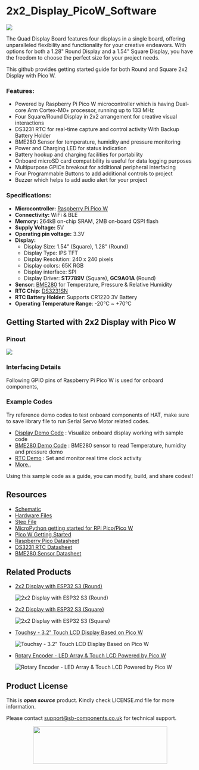 # 2x2_Display_PicoW_Software

<img src= "https://cdn.shopify.com/s/files/1/1217/2104/files/Main_Pico_Banner.png?v=1720594366" />

The Quad Display Board features four displays in a single board, offering unparalleled flexibility and functionality for your creative endeavors. With options for both a 1.28" Round Display and a 1.54" Square Display, you have the freedom to choose the perfect size for your project needs. 

This github provides getting started guide for both Round and Square 2x2 Display with Pico W.

### Features:
- Powered by Raspberry Pi  Pico W microcontroller which is having Dual-core Arm Cortex-M0+ processor, running up to 133 MHz
- Four Square/Round Display in 2x2 arrangement for creative visual interactions
- DS3231 RTC for real-time capture and control activity With Backup Battery Holder
- BME280 Sensor for temperature, humidity and pressure monitoring
- Power and Charging LED for status indication
- Battery hookup and charging facilities for portability
- Onboard microSD card compatibility is useful for data logging purposes
- Multipurpose GPIOs breakout for additional peripheral interfacing
- Four Programmable Buttons to add additional controls to project 
- Buzzer which helps to add audio alert for your project

### Specifications:
- **Microcontroller:** [Raspberry Pi Pico W](https://github.com/sbcshop/2x2_Display_PicoW_Software/blob/main/Documents/pico-w-datasheet.pdf)
- **Connectivity:** WiFi & BLE
- **Memory:** 264kB on-chip SRAM, 2MB on-board QSPI flash
- **Supply Voltage:** 5V
- **Operating pin voltage:** 3.3V
- **Display:** 
  - Display Size: 1.54” (Square), 1.28” (Round) 
  - Display Type: IPS TFT 
  - Display Resolution:  240 x 240 pixels
  - Display colors: 65K RGB
  - Display interface: SPI
  - Display Driver: **ST7789V** (Square), **GC9A01A** (Round)
- **Sensor**: [BME280](https://github.com/sbcshop/2x2_Display_PicoW_Software/blob/main/Documents/BME280-Datasheet.pdf) for Temperature, Pressure & Relative Humidity
- **RTC Chip**: [DS3231SN](https://github.com/sbcshop/2x2_Display_PicoW_Software/blob/main/Documents/ds3231.pdf)
- **RTC Battery Holder**: Supports CR1220 3V Battery 
- **Operating Temperature Range**: -20°C ~ +70°C

## Getting Started with 2x2 Display with Pico W
### Pinout
<img src= "https://cdn.shopify.com/s/files/1/1217/2104/files/PICO_PINOUTS.png?v=1720594449" />
  
### Interfacing Details
Following GPIO pins of Raspberry Pi Pico W is used for onboard components,


     

### Example Codes
   Try reference demo codes to test onboard components of HAT, make sure to save library file to run Serial Servo Motor related codes.
   - [Display Demo Code]() : Visualize onboard display working with sample code
   - [BME280 Demo Code]() : BME280 sensor to read Temperature, humidity and pressure demo 
   - [RTC Demo]() : Set and monitor real time clock activity 
   - [More..]()

   Using this sample code as a guide, you can modify, build, and share codes!!
   
## Resources
  * [Schematic](https://github.com/sbcshop/2x2_Display_PicoW_Hardware/blob/main/Design%20Data/2x2_Display_PicoW_SCH.pdf)
  * [Hardware Files](https://github.com/sbcshop/2x2_Display_PicoW_Hardware)
  * [Step File](https://github.com/sbcshop/2x2_Display_PicoW_Hardware/blob/main/Mechanical%20Data/2X2_Display_PicoW.step)
  * [MicroPython getting started for RPi Pico/Pico W](https://docs.micropython.org/en/latest/rp2/quickref.html)
  * [Pico W Getting Started](https://projects.raspberrypi.org/en/projects/get-started-pico-w)
  * [Raspberry Pico Datasheet](https://github.com/sbcshop/2x2_Display_PicoW_Software/blob/main/Documents/pico-w-datasheet.pdf)
  * [DS3231 RTC Datasheet](https://github.com/sbcshop/2x2_Display_PicoW_Software/blob/main/Documents/ds3231.pdf)
  * [BME280 Sensor Datasheet](https://github.com/sbcshop/2x2_Display_PicoW_Software/blob/main/Documents/BME280-Datasheet.pdf)


## Related Products  
  * [2x2 Display with ESP32 S3 (Round)](https://shop.sb-components.co.uk/products/2x2-quad-display-board?variant=41538301493331)

    ![2x2 Display with ESP32 S3 (Round)](https://shop.sb-components.co.uk/cdn/shop/files/mainroundesp32.png?v=1720527042&width=300)
    
  * [2x2 Display with ESP32 S3 (Square)](https://shop.sb-components.co.uk/products/2x2-quad-display-board?variant=41538301526099)

    ![2x2 Display with ESP32 S3 (Square)](https://shop.sb-components.co.uk/cdn/shop/files/mainsquareesp32.png?v=1720527077&width=300)
    
  * [Touchsy - 3.2" Touch LCD Display Based on Pico W](https://shop.sb-components.co.uk/products/touchsy-3-2-touch-lcd-display-based-on-pico-w?variant=40828148744275)

    ![Touchsy - 3.2" Touch LCD Display Based on Pico W](https://shop.sb-components.co.uk/cdn/shop/files/touchsypicowresitive.jpg?v=1686903806&width=300)
  
  * [Rotary Encoder - LED Array & Touch LCD Powered by Pico W](https://shop.sb-components.co.uk/products/rotary-encoder-led-array-touch-lcd-for-esp32-pico-hat?variant=41002601676883)

    ![Rotary Encoder - LED Array & Touch LCD Powered by Pico W](https://shop.sb-components.co.uk/cdn/shop/files/RotaryEncoder-LEDArray_TouchLCDforESP32PicoHAT_7.png?v=1710413189&width=300)


## Product License

This is ***open source*** product. Kindly check LICENSE.md file for more information.

Please contact support@sb-components.co.uk for technical support.
<p align="center">
  <img width="360" height="100" src="https://cdn.shopify.com/s/files/1/1217/2104/files/Logo_sb_component_3.png?v=1666086771&width=300">
</p>
